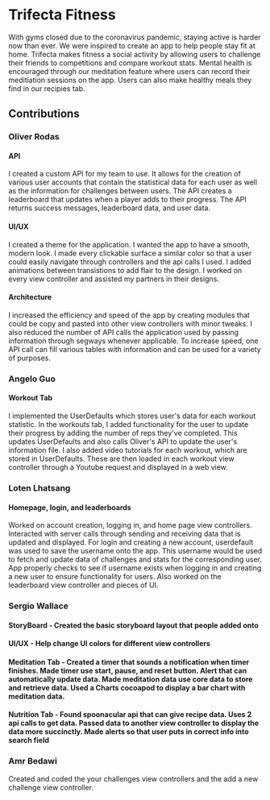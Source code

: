 # Trifecta Fitness

With gyms closed due to the coronavirus pandemic, staying active is harder now than ever. We were inspired to create an app to help people stay fit at home. Trifecta makes fitness a social activity by allowing users to challenge their friends to competitions and compare workout stats. Mental health is encouraged through our meditation feature where users can record their meditiation sessions on the app. Users can also make healthy meals they find in our recipies tab.


## Contributions
### Oliver Rodas
#### API
I created a custom API for my team to use. It allows for the creation of various user accounts that contain the statistical data for each user as well as the information for challenges between users. The API creates a leaderboard that updates when a player adds to their progress. The API returns success messages, leaderboard data, and user data. 
#### UI/UX
I created a theme for the application. I wanted the app to have a smooth, modern look. I made every clickable surface a similar color so that a user could easily navigate through controllers and the api calls I used. I added animations between transistions to add flair to the design. I worked on every view controller and assisted my partners in their designs. 
#### Architecture
I increased the efficiency and speed of the app by creating modules that could be copy and pasted into other view controllers with minor tweaks. I also reduced the number of API calls the application used by passing information through segways whenever applicable. To increase speed, one API call can fill various tables with information and can be used for a variety of purposes. 

### Angelo Guo
#### Workout Tab
I implemented the UserDefaults which stores user's data for each workout statistic. In the workouts tab, I added functionality for the user to update their progress by adding the number of reps they've completed. This updates UserDefaults and also calls Oliver's API to update the user's information file.
I also added video tutorials for each workout, which are stored in UserDefaults. These are then loaded in each workout view controller through a Youtube request and displayed in a web view. 

### Loten Lhatsang
#### Homepage, login, and leaderboards
Worked on account creation, logging in, and home page view controllers. Interacted with server calls through sending and receiving data that is updated and displayed. For login and creating a new account, userdefault was used to save the username onto the app. This username would be used to fetch and update data of challenges and stats for the corresponding user. App properly checks to see if username exists when logging in and creating a new user to ensure functionality for users. Also worked on the leaderboard view controller and pieces of UI.

### Sergio Wallace
#### StoryBoard - Created the basic storyboard layout that people added onto
#### UI/UX - Help change UI colors for different view controllers
#### Meditation Tab - Created a timer that sounds a notification when timer finishes. Made timer use start, pause, and reset button. Alert that can automatically update data. Made meditation data use core data to store and retrieve data. Used a Charts cocoapod to display a bar chart with meditation data.
#### Nutrition Tab - Found spoonacular api that can give recipe data. Uses 2 api calls to get data. Passed data to another view controller to display the data more succinctly. Made alerts so that user puts in correct info into search field

### Amr Bedawi
Created and coded the your challenges view controllers and the add a new challenge view controller.